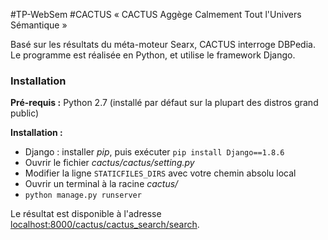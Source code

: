 #TP-WebSem
#CACTUS
« CACTUS Aggège Calmement Tout l'Univers Sémantique »

Basé sur les résultats du méta-moteur Searx, CACTUS interroge DBPedia. Le programme est réalisée en Python, et utilise le framework Django.

### Installation

**Pré-requis :** Python 2.7 (installé par défaut sur la plupart des distros grand public)

**Installation :**
 - Django : installer *pip*, puis exécuter `pip install Django==1.8.6`
 - Ouvrir le fichier *cactus/cactus/setting.py*
 - Modifier la ligne `STATICFILES_DIRS` avec votre chemin absolu local
 - Ouvrir un terminal à la racine *cactus/*
 - `python manage.py runserver`

Le résultat est disponible à l'adresse [localhost:8000/cactus/cactus_search/search](http://localhost:8000/cactus/cactus_search/search).
